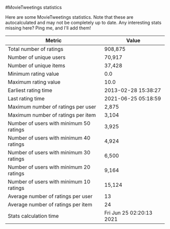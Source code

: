 #MovieTweetings statistics

Here are some MovieTweetings statistics. Note that these are autocalculated and may not be completely up to date. Any interesting stats missing here? Ping me, and I'll add them!

Metric | Value
--- | ---
Total number of ratings                 | 908,875
Number of unique users                  | 70,917
Number of unique items                  | 37,428
Minimum rating value                    | 0.0
Maximum rating value                    | 10.0
Earliest rating time                    | 2013-02-28 15:38:27
Last rating time                        | 2021-06-25 05:18:59
Maximum number of ratings per user      | 2,875
Maximum number of ratings per item      | 3,104
Number of users with minimum 50 ratings | 3,925
Number of users with minimum 40 ratings | 4,924
Number of users with minimum 30 ratings | 6,500
Number of users with minimum 20 ratings | 9,164
Number of users with minimum 10 ratings | 15,124
Average number of ratings per user      | 13
Average number of ratings per item      | 24
Stats calculation time                  | Fri Jun 25 02:20:13 2021

